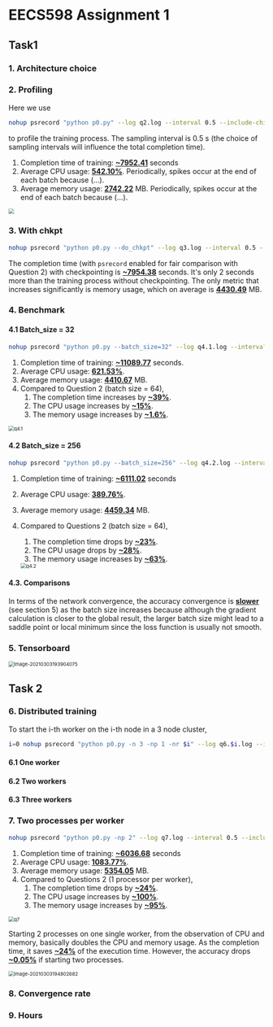 # EECS598 Assignment 1

## Task1

### 1. Architecture choice

### 2. Profiling

Here we use

```sh
nohup psrecord "python p0.py" --log q2.log --interval 0.5 --include-children --plot plot.png &
```

to profile the training process. The sampling interval is 0.5 s (the choice of sampling intervals will influence the total completion time).

1. Completion time of training: **<u>~7952.41</u>** seconds
2. Average CPU usage: **<u>542.10%</u>**. Periodically, spikes occur at the end of each batch because (...).
3. Average memory usage: **<u>2742.22</u>** MB. Periodically, spikes occur at the end of each batch because (...).

<img src="/home/tianyi/Documents/21 Winter/EECS598/Assignment/eecs598-a1/q2.png" style="zoom:67%;" />

### 3. With chkpt

```sh
nohup psrecord "python p0.py --do_chkpt" --log q3.log --interval 0.5 --include-children --plot q3.png &
```

The completion time (with `psrecord` enabled for fair comparison with Question 2) with checkpointing is **<u>~7954.38</u>** seconds. It's only 2 seconds more than the training process without checkpointing. The only metric that increases significantly is memory usage, which on average is **<u>4430.49</u>** MB.

### 4. Benchmark

#### 4.1 Batch_size = 32

```sh
nohup psrecord "python p0.py --batch_size=32" --log q4.1.log --interval 0.5 --include-children --plot q4.1.png &
```

1. Completion time of training: **<u>~11089.77</u>** seconds.
2. Average CPU usage: **<u>621.53%</u>**. 
3. Average memory usage: **<u>4410.67</u>** MB.
4. Compared to Question 2 (batch size = 64),
   1. The completion time increases by **<u>~39%</u>**.
   2. The CPU usage increases by **<u>~15%</u>**.
   3. The memory usage increases by **<u>~1.6%</u>**.

<img src="/home/tianyi/Documents/21 Winter/EECS598/Assignment/eecs598-a1/q4.1.png" alt="q4.1" style="zoom:67%;" />

#### 4.2 Batch_size = 256

```sh
nohup psrecord "python p0.py --batch_size=256" --log q4.2.log --interval 0.5 --include-children --plot q4.2.png &
```

1. Completion time of training: **<u>~6111.02</u>** seconds

2. Average CPU usage: **<u>389.76%</u>**.

3. Average memory usage: **<u>4459.34</u>** MB.

4. Compared to Questions 2 (batch size = 64), 

   1. The completion time drops by **<u>~23%</u>**.
   2. The CPU usage drops by **<u>~28%</u>**.
   3. The memory usage increases by **<u>~63%</u>**.

   <img src="/home/tianyi/Documents/21 Winter/EECS598/Assignment/eecs598-a1/q4.2.png" alt="q4.2" style="zoom:67%;" />

#### 4.3. Comparisons

In terms of the network convergence, the accuracy convergence is **<u>slower</u>** (see section 5) as the batch size increases because although the gradient calculation is closer to the global result, the larger batch size might lead to a saddle point or local minimum since the loss function is usually not smooth.

### 5. Tensorboard

<img src="/home/tianyi/.config/Typora/typora-user-images/image-20210303193904075.png" alt="image-20210303193904075" style="zoom:67%;" />

## Task 2

### 6. Distributed training

To start the i-th worker on the i-th node in a 3 node cluster,

```sh
i=0 nohup psrecord "python p0.py -n 3 -np 1 -nr $i" --log q6.$i.log --interval 0.5 --include-children --plot plot.png &
```

#### 6.1 One worker

#### 6.2 Two workers

#### 6.3 Three workers

### 7. Two processes per worker

```sh
nohup psrecord "python p0.py -np 2" --log q7.log --interval 0.5 --include-children --plot q7.png &
```

1. Completion time of training: **<u>~6036.68</u>** seconds
2. Average CPU usage: **<u>1083.77%</u>**.
3. Average memory usage: **<u>5354.05</u>** MB.
4. Compared to Questions 2 (1 processor per worker), 
   1. The completion time drops by **<u>~24%</u>**.
   2. The CPU usage increases by **<u>~100%</u>**.
   3. The memory usage increases by **<u>~95%</u>**.

<img src="/home/tianyi/Documents/21 Winter/EECS598/Assignment/eecs598-a1/q7.png" alt="q7" style="zoom: 67%;" />

Starting 2 processes on one single worker, from the observation of CPU and memory, basically doubles the CPU and memory usage. As the completion time, it saves **<u>~24%</u>** of the execution time. However, the accuracy drops **<u>~0.05%</u>** if starting two processes.

<img src="/home/tianyi/.config/Typora/typora-user-images/image-20210303194802682.png" alt="image-20210303194802682" style="zoom:67%;" />

### 8. Convergence rate



### 9. Hours



